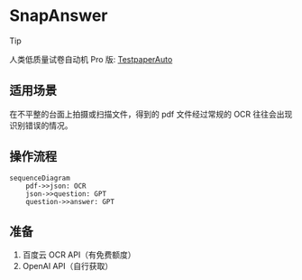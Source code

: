 # SnapAnswer

> [!TIP]
> 人类低质量试卷自动机 Pro 版: [TestpaperAuto](https://github.com/immengzi/TestpaperAuto)

## 适用场景

在不平整的台面上拍摄或扫描文件，得到的 pdf 文件经过常规的 OCR 往往会出现识别错误的情况。

## 操作流程

```mermaid
sequenceDiagram
    pdf->>json: OCR
    json->>question: GPT
    question->>answer: GPT
```

## 准备

1. 百度云 OCR API（有免费额度）
2. OpenAI API（自行获取）
